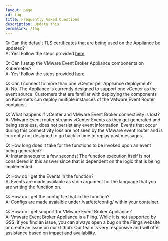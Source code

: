 ```yaml
---
layout: page
id: faq
title: Frequently Asked Questions
description: Update this
permalink: /faq
---
```


Q: Can the default TLS certificates that are being used on the Appliance be updated?<br/>
A: Yes! Follow the steps provided [here](/kb/advanced-certificates)

Q: Can I setup the VMware Event Broker Appliance components on Kubernetes?<br/>
A: Yes! Follow the steps provided [here](/kb/advanced-deploy-k8s)

Q: Can I connect to more than one vCenter per Appliance deployment?<br/>
A: No. The Appliance is currently designed to support one vCenter as the event source. Customers that are familiar with deploying the components on Kubernets can deploy multiple instances of the VMware Event Router container. 

Q: What happens if vCenter and VMware Event Broker connectivity is lost?<br/>
A: VMware Event router streams vCenter Events as they get generated and being stateless, does not persist any event information. Events that occur during this connectivity loss are not seen by the VMware event router and is currently not designed to go back in time to replay past messages. 

Q: How long does it take for the functions to be invoked upon an event being generated?<br/>
A: Instantaneous to a few seconds! The function execution itself is not considered in this answer since that is dependent on the logic that is being implemented.

Q: How do i get the Events in the function?<br/>
A: Events are made available as stdin argument for the language that you are writing the function on. 

Q: How do i get the config file that in the function?<br/>
A: Configs are made avaialble under /var/etc/config/<configname> within your container. 

Q: How do i get support for VMware Event Broker Appliance?<br/>
A: Vmware Event Broker Appliance is a Fling. While it is not supported by GSS, if you find an issue, you can always open a bug on the Flings website or create an issue on our Github. Our team is very responsive and will offer assistance based on impact and availability. 

